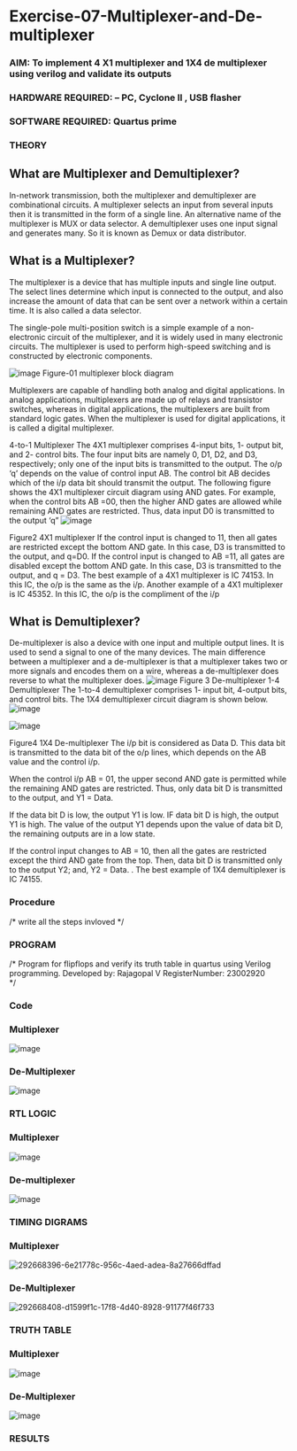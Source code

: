 # Exercise-07-Multiplexer-and-De-multiplexer
### AIM: To implement 4 X1 multiplexer and 1X4 de multiplexer using verilog and validate its outputs
### HARDWARE REQUIRED:  – PC, Cyclone II , USB flasher
### SOFTWARE REQUIRED:   Quartus prime
### THEORY 

## What are Multiplexer and Demultiplexer?
In-network transmission, both the multiplexer and demultiplexer are combinational circuits. A multiplexer selects an input from several inputs then it is transmitted in the form of a single line. An alternative name of the multiplexer is MUX or data selector. A demultiplexer uses one input signal and generates many. So it is known as Demux or data distributor.

## What is a Multiplexer?
The multiplexer is a device that has multiple inputs and single line output. The select lines determine which input is connected to the output, and also increase the amount of data that can be sent over a network within a certain time. It is also called a data selector.

The single-pole multi-position switch is a simple example of a non-electronic circuit of the multiplexer, and it is widely used in many electronic circuits. The multiplexer is used to perform high-speed switching and is constructed by electronic components.

![image](https://user-images.githubusercontent.com/36288975/170912485-73c395c7-23c0-4e78-a53d-a2f0d07d9662.png)
          Figure-01 multiplexer block diagram 

Multiplexers are capable of handling both analog and digital applications. In analog applications, multiplexers are made up of relays and transistor switches, whereas in digital applications, the multiplexers are built from standard logic gates. When the multiplexer is used for digital applications, it is called a digital multiplexer.

4-to-1 Multiplexer
The 4X1 multiplexer comprises 4-input bits, 1- output bit, and 2- control bits. The four input bits are namely 0, D1, D2, and D3, respectively; only one of the input bits is transmitted to the output. The o/p ‘q’ depends on the value of control input AB. The control bit AB decides which of the i/p data bit should transmit the output. The following figure shows the 4X1 multiplexer circuit diagram using AND gates. For example, when the control bits AB =00, then the higher AND gates are allowed while remaining AND gates are restricted. Thus, data input D0 is transmitted to the output ‘q”
![image](https://user-images.githubusercontent.com/36288975/170912568-3598c60a-5035-41f3-b0c4-ccedba13aca5.png)


Figure2 4X1 multiplexer 
If the control input is changed to 11, then all gates are restricted except the bottom AND gate. In this case, D3 is transmitted to the output, and q=D0. If the control input is changed to AB =11, all gates are disabled except the bottom AND gate. In this case, D3 is transmitted to the output, and q = D3. The best example of a 4X1 multiplexer is IC 74153. In this IC, the o/p is the same as the i/p. Another example of a 4X1 multiplexer is IC 45352. In this IC, the o/p is the compliment of the i/p


## What is Demultiplexer?
De-multiplexer is also a device with one input and multiple output lines. It is used to send a signal to one of the many devices. The main difference between a multiplexer and a de-multiplexer is that a multiplexer takes two or more signals and encodes them on a wire, whereas a de-multiplexer does reverse to what the multiplexer does.
![image](https://user-images.githubusercontent.com/36288975/170912606-a30e4b74-1726-4430-b245-2c3c3d9c232d.png)
Figure 3 De-multiplexer 
1-4 Demultiplexer
The 1-to-4 demultiplexer comprises 1- input bit, 4-output bits, and control bits. The 1X4 demultiplexer circuit diagram is shown below.![image](https://user-images.githubusercontent.com/36288975/170912683-00fb746a-1d45-4023-91d1-3a70b841073c.png)

![image](https://user-images.githubusercontent.com/36288975/170912741-7cbd52af-7e0d-4be3-b5c6-6fb9c4eca7c9.png)

Figure4 1X4 De-multiplexer 
The i/p bit is considered as Data D. This data bit is transmitted to the data bit of the o/p lines, which depends on the AB value and the control i/p.

When the control i/p AB = 01, the upper second AND gate is permitted while the remaining AND gates are restricted. Thus, only data bit D is transmitted to the output, and Y1 = Data.

If the data bit D is low, the output Y1 is low. IF data bit D is high, the output Y1 is high. The value of the output Y1 depends upon the value of data bit D, the remaining outputs are in a low state.

If the control input changes to AB = 10, then all the gates are restricted except the third AND gate from the top. Then, data bit D is transmitted only to the output Y2; and, Y2 = Data. . The best example of 1X4 demultiplexer is IC 74155.

 
 
### Procedure
/* write all the steps invloved */



### PROGRAM 
/*
Program for flipflops  and verify its truth table in quartus using Verilog programming.
Developed by: Rajagopal V
RegisterNumber: 23002920  
*/

### Code

###  Multiplexer
![image](https://github.com/Rajagopalvengatesan/Exercise-07-Multiplexer-and-De-multiplexer/assets/144870784/78e90112-faf3-458f-976b-404f2aac43dc)

### De-Multiplexer
![image](https://github.com/Rajagopalvengatesan/Exercise-07-Multiplexer-and-De-multiplexer/assets/144870784/6a53bb8b-f146-41be-b839-1b381bd98dcf)







### RTL LOGIC  

### Multiplexer 

![image](https://github.com/Rajagopalvengatesan/Exercise-07-Multiplexer-and-De-multiplexer/assets/144870784/7e555815-aa0c-4ebf-afd1-0c5e2b498874)

### De-multiplexer 
![image](https://github.com/Rajagopalvengatesan/Exercise-07-Multiplexer-and-De-multiplexer/assets/144870784/f5364b47-b3a7-4346-8060-474aba6e418b)







### TIMING DIGRAMS  

### Multiplexer 
![292668396-6e21778c-956c-4aed-adea-8a27666dffad](https://github.com/Rajagopalvengatesan/Exercise-07-Multiplexer-and-De-multiplexer/assets/144870784/cf8bcb1e-63d2-44d1-adbe-fc0d711c20e8)

### De-Multiplexer 

![292668408-d1599f1c-17f8-4d40-8928-91177f46f733](https://github.com/Rajagopalvengatesan/Exercise-07-Multiplexer-and-De-multiplexer/assets/144870784/ee5b3571-37d0-42fc-a94d-f1bf04552219)


### TRUTH TABLE 

### Multiplexer 
![image](https://github.com/Rajagopalvengatesan/Exercise-07-Multiplexer-and-De-multiplexer/assets/144870784/7071970d-72e4-476c-9774-d58317723eb6)

### De-Multiplexer 
![image](https://github.com/Rajagopalvengatesan/Exercise-07-Multiplexer-and-De-multiplexer/assets/144870784/a87425b4-06cf-4a7c-95a9-4fe900d6ed65)






### RESULTS 
